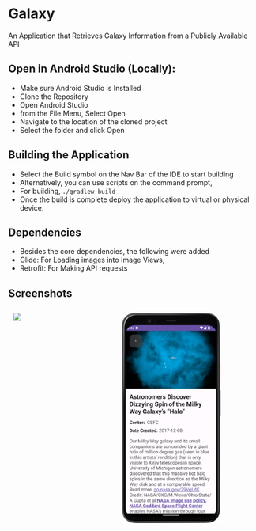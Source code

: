 # Galaxy
An Application that Retrieves Galaxy Information from a Publicly Available API

## Open in Android Studio (Locally):<br>
- Make sure Android Studio is Installed
- Clone the Repository
- Open Android Studio
- from the File Menu, Select Open
- Navigate to the location of the cloned project
- Select the folder and click Open

## Building the Application
- Select the Build symbol on the Nav Bar of the IDE to start building
- Alternatively, you can use scripts on the command prompt,
- For building, ```./gradlew build```
- Once the build is complete deploy the application to virtual or physical device.

## Dependencies
- Besides the core dependencies, the following were added
- Glide: For Loading images into Image Views,
- Retrofit: For Making API requests

## Screenshots

[<img src="/readme/main.png" align="left"
width="200"
    hspace="10" vspace="10">](/readme/main.png)
[<img src="/readme/desc.png" align="center"
width="200"
    hspace="10" vspace="10">](/readme/desc.png)
